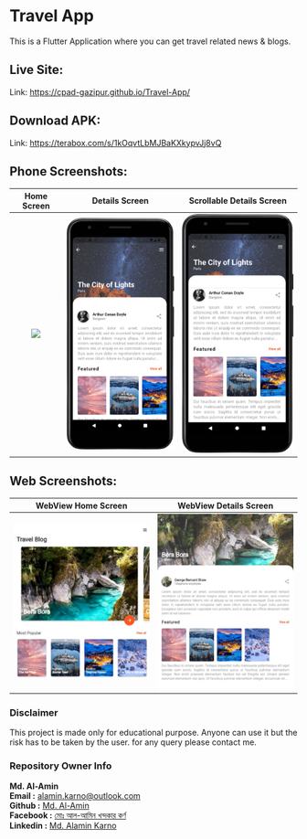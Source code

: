 # Travel App
This is a Flutter Application where you can get travel related news & blogs.

## Live Site:

Link: https://cpad-gazipur.github.io/Travel-App/

## Download APK:

Link: https://terabox.com/s/1kOqvtLbMJBaKXkypvJj8vQ

## Phone Screenshots:

       

| Home Screen      |  Details Screen |  Scrollable Details Screen |
| :---:       |    :----:   | :----:   |
| <img src="screenshots/home_screen.png" width="250">       |  <img src="screenshots/detail_screen.png" width="250">     |  <img src="screenshots/scroll_able_details.png" width="250">  |


## Web Screenshots:


| WebView Home Screen     |  WebView Details Screen | 
| :---:       |    :----:   | 
| <img src="screenshots/web_home_screen.jpeg">      |  <img src="screenshots/web_detail_screen.jpeg">     |



### Disclaimer
This project is made only for educational purpose. Anyone can use it but the risk has to be taken by the user.
for any query please contact me.

### Repository Owner Info

__Md. Al-Amin__ <br>
__Email :__ [ alamin.karno@outlook.com ](mailto:alamin.karno@outlook.com) <br>
__Github :__ [Md. Al-Amin](https://github.com/karno786)<br>
__Facebook :__ [মোঃ আল-আমিন খন্দকার কর্ণ](https://facebook.com/alamin.kanro786) <br>
__Linkedin :__ [Md. Alamin Karno](https://www.linkedin.com/in/alaminkarno/)
<br>
<br>
